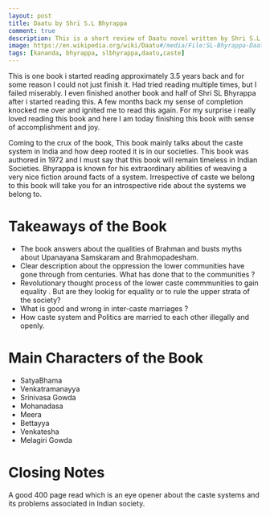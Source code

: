```yaml
---
layout: post
title: Daatu by Shri S.L Bhyrappa
comment: true
description: This is a short review of Daatu novel written by Shri S.L Bhyrappa.
image: https://en.wikipedia.org/wiki/Daatu#/media/File:SL-Bhyrappa-Daatu.jpg
tags: [kananda, bhyrappa, slbhyrappa,daatu,caste]
---
```


This is one book i started reading approximately 3.5 years back and for some reason I could not just finish it. Had tried reading multiple times, but I failed miserably. I even finished another book and half of Shri SL Bhyrappa after i started reading this.  A few months back my sense of completion knocked me over and ignited me to read this again. For my surprise i really loved reading this book and here I am today finishing this book with sense of accomplishment and joy.

Coming to the crux of the book, This book mainly talks about the caste system in India and how deep rooted it is in our societies. This book was authored in 1972 and I must say that this book will remain timeless in Indian Societies. Bhyrappa is known for his extraordinary abilities of weaving a very nice fiction around facts of a system. Irrespective of caste we belong to this book will take you for an introspective ride about the systems we belong to.

# Takeaways of the Book
- The book answers about the qualities of Brahman and busts myths about Upanayana Samskaram and Brahmopadesham.
- Clear description about the oppression the lower communities have gone through from centuries. What has done that to the communities ? 
- Revolutionary thought process of the lower caste commmunities to gain equality . But are they lookig for equality or to rule the upper strata of the society?
- What is good and wrong in inter-caste marriages ?
- How caste system and Politics are married to each other illegally and openly. 

# Main Characters of the Book
- SatyaBhama 
- Venkatramanayya
- Srinivasa Gowda
- Mohanadasa 
- Meera 
- Bettayya
- Venkatesha
- Melagiri Gowda

# Closing Notes
A good 400 page read which is an eye opener about the caste systems and its problems associated in Indian society.
